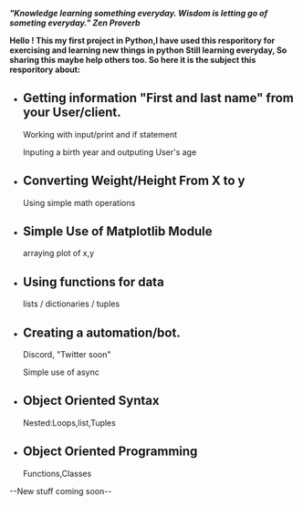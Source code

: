***"Knowledge learning something everyday. Wisdom is letting go of someting everyday."
Zen Proverb***


**Hello ! This my first project in Python,I have used this resporitory for exercising and learning new things in python
Still learning everyday, So sharing this maybe help others too.
So here it is the subject this resporitory about:**

- Getting information "First and last name" from your User/client. 
    -

    Working with input/print and if statement

    Inputing a birth year and outputing User's age

- Converting Weight/Height From X to y 
    -

    Using simple math operations

- Simple Use of Matplotlib Module 
    -

    arraying plot of x,y

- Using functions for data 
    -

    lists / dictionaries / tuples
    

- Creating a automation/bot.
    -
    
    Discord, "Twitter soon"
    
    Simple use of async

- Object Oriented Syntax 
    -
    
    Nested:Loops,list,Tuples


- Object Oriented Programming
    -

    Functions,Classes




--New stuff coming soon--


